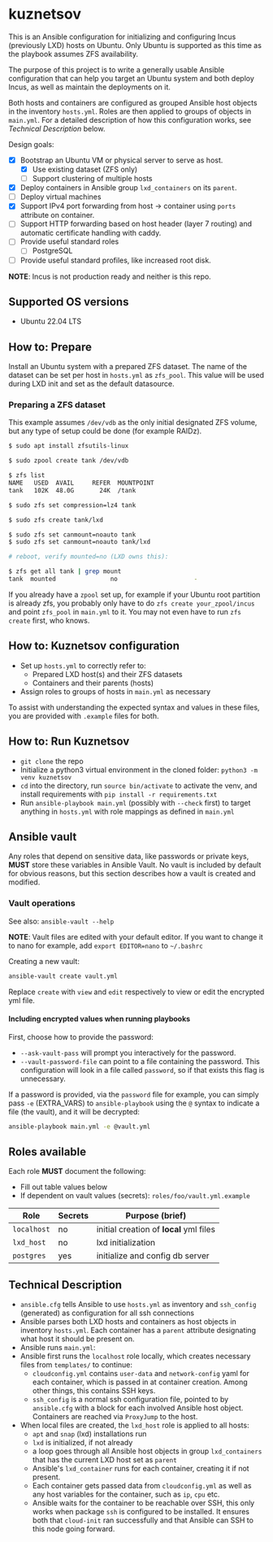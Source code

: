 # kuznetsov

This is an Ansible configuration for initializing and configuring Incus
(previously LXD) hosts on Ubuntu. Only Ubuntu is supported as this time
as the playbook assumes ZFS availability.

The purpose of this project is to write a generally usable Ansible
configuration that can help you target an Ubuntu system and both deploy
Incus, as well as maintain the deployments on it.

Both hosts and containers are configured as grouped Ansible host objects
in the inventory `hosts.yml`. Roles are then applied to groups of objects
in `main.yml`. For a detailed description of how this configuration
works, see *Technical Description* below.

Design goals:

- [x] Bootstrap an Ubuntu VM or physical server to serve as host.
  - [x] Use existing dataset (ZFS only)
  - [ ] Support clustering of multiple hosts
- [x] Deploy containers in Ansible group `lxd_containers` on its
  `parent`.
- [ ] Deploy virtual machines
- [x] Support IPv4 port forwarding from host -> container using `ports`
  attribute on container.
- [ ] Support HTTP forwarding based on host header (layer 7 routing) and
  automatic certificate handling with caddy.
- [ ] Provide useful standard roles
  - [ ] PostgreSQL
- [ ] Provide useful standard profiles, like increased root disk.

**NOTE**: Incus is not production ready and neither is this repo.

## Supported OS versions

- Ubuntu 22.04 LTS

## How to: Prepare

Install an Ubuntu system with a prepared ZFS dataset. The name of the
dataset can be set per host in `hosts.yml` as `zfs_pool`. This value
will be used during LXD init and set as the default datasource.

### Preparing a ZFS dataset

This example assumes `/dev/vdb` as the only initial designated ZFS
volume, but any type of setup could be done (for example RAIDz).

```sh
$ sudo apt install zfsutils-linux

$ sudo zpool create tank /dev/vdb

$ zfs list
NAME   USED  AVAIL     REFER  MOUNTPOINT
tank   102K  48.0G       24K  /tank

$ sudo zfs set compression=lz4 tank

$ sudo zfs create tank/lxd

$ sudo zfs set canmount=noauto tank
$ sudo zfs set canmount=noauto tank/lxd

# reboot, verify mounted=no (LXD owns this):

$ zfs get all tank | grep mount
tank  mounted               no                     -
```

If you already have a `zpool` set up, for example if your Ubuntu root
partition is already zfs, you probably only have to do `zfs create
your_zpool/incus` and point `zfs_pool` in `main.yml` to it. You may not
even have to run `zfs create` first, who knows.

## How to: Kuznetsov configuration

* Set up `hosts.yml` to correctly refer to:
  * Prepared LXD host(s) and their ZFS datasets
  * Containers and their parents (hosts)
* Assign roles to groups of hosts in `main.yml` as necessary

To assist with understanding the expected syntax and values in these
files, you are provided with `.example` files for both.

## How to: Run Kuznetsov

- `git clone` the repo
- Initialize a python3 virtual environment in the cloned folder:
  `python3 -m venv kuznetsov`
- `cd` into the directory, run `source bin/activate` to activate the
  venv, and install requirements with `pip install -r requirements.txt`
- Run `ansible-playbook main.yml` (possibly with `--check` first) to
  target anything in `hosts.yml` with role mappings as defined in `main.yml`

## Ansible vault

Any roles that depend on sensitive data, like passwords or private keys,
**MUST** store these variables in Ansible Vault. No vault is included by
default for obvious reasons, but this section describes how a vault is
created and modified.

### Vault operations

See also: `ansible-vault --help`

**NOTE**: Vault files are edited with your default editor. If you want
to change it to nano for example, add `export EDITOR=nano` to
`~/.bashrc`

Creating a new vault:

```sh
ansible-vault create vault.yml
```

Replace `create` with `view` and `edit` respectively to view or edit the
encrypted yml file.

#### Including encrypted values when running playbooks

First, choose how to provide the password:

* `--ask-vault-pass` will prompt you interactively for the password.
* `--vault-password-file` can point to a file containing the password. This configuration will look in a file called `password`, so if that exists this flag is unnecessary.

If a password is provided, via the `password` file for example, you can simply pass `-e` (EXTRA_VARS) to `ansible-playbook` using the `@` syntax to indicate a file (the vault), and it will be decrypted:

```sh
ansible-playbook main.yml -e @vault.yml
```

## Roles available

Each role **MUST** document the following:

* Fill out table values below
* If dependent on vault values (secrets): `roles/foo/vault.yml.example`

| Role        | Secrets | Purpose (brief)                         |
| ----------- | ------- | --------------------------------------- |
| `localhost` | no      | initial creation of **local** yml files |
| `lxd_host`  | no      | lxd initialization                      |
| `postgres`  | yes     | initialize and config db server         |


## Technical Description

- `ansible.cfg` tells Ansible to use `hosts.yml` as inventory and
  `ssh_config` (generated) as configuration for all ssh connections
- Ansible parses both LXD hosts and containers as host objects in
  inventory `hosts.yml`. Each container has a `parent` attribute
  designating what host it should be present on.
- Ansible runs `main.yml`:
- Ansible first runs the `localhost` role locally, which creates
  necessary files from `templates/` to continue:
  - `cloudconfig.yml` contains `user-data` and `network-config` yaml for
    each container, which is passed in at container creation. Among
    other things, this contains SSH keys.
  - `ssh_config` is a normal ssh configuration file, pointed to by
    `ansible.cfg` with a block for each involved Ansible host object.
    Containers are reached via `ProxyJump` to the host.
- When local files are created, the `lxd_host` role is applied to all
  hosts:
  - `apt` and `snap` (lxd) installations run
  - `lxd` is initialized, if not already
  - a loop goes through all Ansible host objects in group
    `lxd_containers` that has the current LXD host set as `parent`
  - Ansible's `lxd_container` runs for each container, creating it if
    not present.
  - Each container gets passed data from `cloudconfig.yml` as well as
    any host variables for the container, such as `ip`, `cpu` etc.
  - Ansible waits for the container to be reachable over SSH, this only
    works when package `ssh` is configured to be installed. It ensures
    both that `cloud-init` ran successfully and that Ansible can SSH to
    this node going forward.
